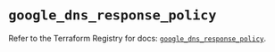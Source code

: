 # `google_dns_response_policy`

Refer to the Terraform Registry for docs: [`google_dns_response_policy`](https://registry.terraform.io/providers/hashicorp/google/5.45.2/docs/resources/dns_response_policy).
